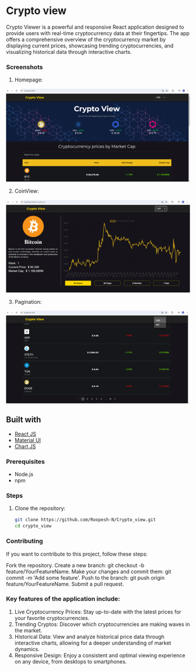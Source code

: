 # Crypto view
Crypto Viewer is a powerful and responsive React application designed to provide users with real-time cryptocurrency data at their fingertips. The app offers a comprehensive overview of the cryptocurrency market by displaying current prices, showcasing trending cryptocurrencies, and visualizing historical data through interactive charts.


### Screenshots
1. Homepage:
<img src="./Images/homepage.png" alt="homepage">

2.  CoinView:
<img src="./Images/coinView.png" alt="coinPage">

3. Pagination:
<img src="./Images/Pagination.png" alt="Pagination">


## Built with 

- [React JS](https://reactjs.org/)
- [Material UI](https://v4.mui.com/)
- [Chart JS](https://reactchartjs.github.io/react-chartjs-2/#/)

### Prerequisites

- Node.js 
- npm

### Steps

1. Clone the repository:

   ```bash
   git clone https://github.com/Roopesh-N/Crypto_view.git
   cd crypto_view

### Contributing
If you want to contribute to this project, follow these steps:

Fork the repository.
Create a new branch: git checkout -b feature/YourFeatureName.
Make your changes and commit them: git commit -m 'Add some feature'.
Push to the branch: git push origin feature/YourFeatureName.
Submit a pull request.

### Key features of the application include:

1. Live Cryptocurrency Prices: 
    Stay up-to-date with the latest prices for your favorite cryptocurrencies.
2. Trending Cryptos: Discover which cryptocurrencies are making waves in the market.
3. Historical Data: View and analyze historical price data through interactive charts, allowing for a deeper understanding of market dynamics.
4. Responsive Design: Enjoy a consistent and optimal viewing experience on any device, from desktops to smartphones.
